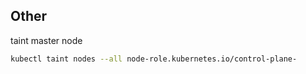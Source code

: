 ## Other
taint master node
```bash
kubectl taint nodes --all node-role.kubernetes.io/control-plane-
```